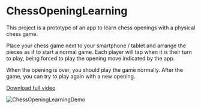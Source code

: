 # ChessOpeningLearning

This project is a prototype of an app to learn chess openings with a physical chess game.

Place your chess game next to your smartphone / tablet and arrange the pieces as if to start a normal game.
Each player will tap when it is their turn to play, being forced to play the opening move indicated by the app.

When the opening is over, you should play the game normally. After the game, you can try to play again with a new opening.

[Download full video](https://user-images.githubusercontent.com/30846288/110260250-1c2f2c00-7f8a-11eb-960e-8184c5f98bb1.mov)

![ChessOpeningLearningDemo](https://user-images.githubusercontent.com/30846288/110260043-619f2980-7f89-11eb-8eaf-fa0e186ddeb8.gif)




